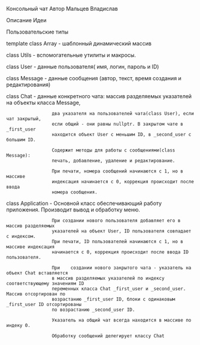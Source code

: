 Консольный чат
Автор Мальцев Владислав

Описание Идеи

Пользовательские типы

template <typename T>
class Array     -    шаблонный динамический массив

class Utils     -    вспомогательные утилиты и макросы.

class User      -    данные пользователя( имя, логин, пароль и ID)

class Message   -    данные сообщения (автор, текст, время создания и редактирования)

class Chat      -    данные конкретного чата: 
             	     массив разделяемых указателей на объекты класса Message,
		     	   
               	     два указателя на пользователей чата(class User), если чат закрытый,
				     если общий - они равны nullptr. В закрытом чате в _first_user 
				     находится объект User с меньшим ID, в _second_user с большим ID.
			   
	         	     Содержит методы для работы с сообщениями(class Message):
			         печать, добавление, удаление и редактирование.
				 
				     При печати, номера сообщений начинаются с 1, но в массиве 
				     индексация начинается с 0, коррекция происходит после ввода
				     номера сообщения.

class Application -  Основной класс обеспечивающий работу приложения.
					 Производит вывод и обработку меню.
					
					 При создании нового пользователя добавляет его в массив разделяемых
					 указателей на объект User, ID пользователя совпадает с индексом.
                     При печати, ID пользователей начинаются с 1, но в массиве индексация
					 начинается с 0, коррекция происходит после ввода ID пользователя.
					
					 При	создании нового закрытого чата - указатель на объект Chat вставляется
					 в массив разделяемых указателей по индексу соответствующему значениям ID
					 переменных класса Chat _first_user и _second_user. Массив отсортирован по
					 возрастанию _first_user ID, блоки с одинаковым _first_user ID отсортированы
					 по возрастанию _second_user ID.

					 Указатель на общий чат всегда находится в массиве по индеку 0.

					 Обработку сообщений делегирует классу Chat 





